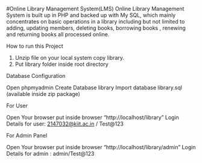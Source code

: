#Online Library Management System(LMS)
Online Library Management System is built up in PHP and backed
up with My SQL, which mainly concentrates on basic operations in a
library including but not limited to adding, updating members, deleting
books, borrowing books , renewing and returning books all processed
online.

How to run this Project

1. Unzip file on your local system copy library.
2. Put library folder inside root directory

Database Configuration

Open phpmyadmin
Create Database library
Import database library.sql (available inside zip package)

For User

Open Your browser put inside browser “http://localhost/library”
Login Details for user: 2147032@kiit.ac.in / Test@123

For Admin Panel

Open Your browser put inside browser “http://localhost/library/admin”
Login Details for admin : admin/Test@123
